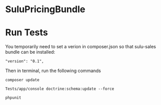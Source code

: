 SuluPricingBundle
=====================

# Run Tests

You temporarily need to set a verion in composer.json so that sulu-sales
bundle can be installed:
```
"version": "0.1",
```

Then in terminal, run the following commands
```
composer update

Tests/app/console doctrine:schema:update --force
 
phpunit
```
